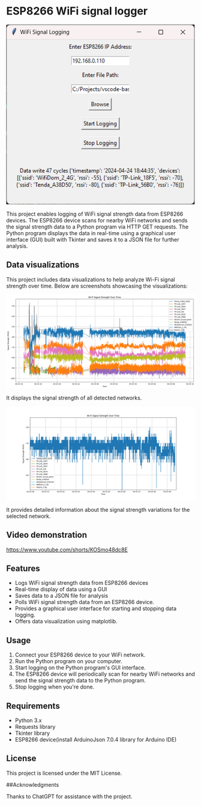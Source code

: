 # ESP8266 WiFi signal logger

![Program datalogger screen](https://raw.githubusercontent.com/techn0man1ac/WIFIDataLogger/main/imgs/image.png)

This project enables logging of WiFi signal strength data from ESP8266 devices. The ESP8266 device scans for nearby WiFi networks and sends the signal strength data to a Python program via HTTP GET requests. The Python program displays the data in real-time using a graphical user interface (GUI) built with Tkinter and saves it to a JSON file for further analysis.

## Data visualizations

This project includes data visualizations to help analyze Wi-Fi signal strength over time. Below are screenshots showcasing the visualizations:

![Data visualization all](https://raw.githubusercontent.com/techn0man1ac/WIFIDataLogger/main/imgs/Figure_1.png)

It displays the signal strength of all detected networks.

![Data visualization one](https://raw.githubusercontent.com/techn0man1ac/WIFIDataLogger/main/imgs/Figure_2.png)

It provides detailed information about the signal strength variations for the selected network.

## Video demonstration

https://www.youtube.com/shorts/KOSmo48dc8E

## Features

- Logs WiFi signal strength data from ESP8266 devices
- Real-time display of data using a GUI
- Saves data to a JSON file for analysis
- Polls WiFi signal strength data from an ESP8266 device.
- Provides a graphical user interface for starting and stopping data logging.
- Offers data visualization using matplotlib.

## Usage

1. Connect your ESP8266 device to your WiFi network.
2. Run the Python program on your computer.
3. Start logging on the Python program's GUI interface.
4. The ESP8266 device will periodically scan for nearby WiFi networks and send the signal strength data to the Python program.
5. Stop logging when you're done.

## Requirements

- Python 3.x
- Requests library
- Tkinter library
- ESP8266 device(install ArduinoJson 7.0.4 library for Arduino IDE)

## License

This project is licensed under the MIT License.

##Acknowledgments

Thanks to ChatGPT for assistance with the project.
